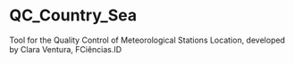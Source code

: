 # QC_Country_Sea
Tool for the Quality Control of Meteorological Stations Location, developed by Clara Ventura, FCiências.ID
